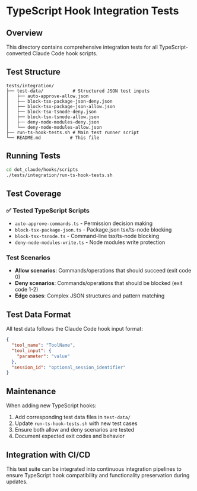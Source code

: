 # TypeScript Hook Integration Tests

## Overview

This directory contains comprehensive integration tests for all TypeScript-converted Claude Code hook scripts.

## Test Structure

```
tests/integration/
├── test-data/           # Structured JSON test inputs
│   ├── auto-approve-allow.json
│   ├── block-tsx-package-json-deny.json
│   ├── block-tsx-package-json-allow.json
│   ├── block-tsx-tsnode-deny.json
│   ├── block-tsx-tsnode-allow.json
│   ├── deny-node-modules-deny.json
│   └── deny-node-modules-allow.json
├── run-ts-hook-tests.sh # Main test runner script
└── README.md           # This file
```

## Running Tests

```bash
cd dot_claude/hooks/scripts
./tests/integration/run-ts-hook-tests.sh
```

## Test Coverage

### ✅ Tested TypeScript Scripts
- `auto-approve-commands.ts` - Permission decision making
- `block-tsx-package-json.ts` - Package.json tsx/ts-node blocking
- `block-tsx-tsnode.ts` - Command-line tsx/ts-node blocking
- `deny-node-modules-write.ts` - Node modules write protection

### Test Scenarios
- **Allow scenarios**: Commands/operations that should succeed (exit code 0)
- **Deny scenarios**: Commands/operations that should be blocked (exit code 1-2)
- **Edge cases**: Complex JSON structures and pattern matching

## Test Data Format

All test data follows the Claude Code hook input format:

```json
{
  "tool_name": "ToolName",
  "tool_input": {
    "parameter": "value"
  },
  "session_id": "optional_session_identifier"
}
```

## Maintenance

When adding new TypeScript hooks:
1. Add corresponding test data files in `test-data/`
2. Update `run-ts-hook-tests.sh` with new test cases
3. Ensure both allow and deny scenarios are tested
4. Document expected exit codes and behavior

## Integration with CI/CD

This test suite can be integrated into continuous integration pipelines to ensure TypeScript hook compatibility and functionality preservation during updates.